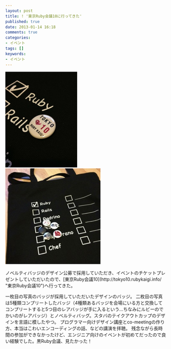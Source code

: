 ```yaml
---
layout: post
title: ! '東京Ruby会議10に行ってきた'
published: true
date: 2013-01-14 16:18
comments: true
categories:
- イベント
tags: []
keywords:
- イベント
---
```

<p>
<a href="http://camuro.org/wordpress/?attachment_id=429" rel="attachment wp-att-429"><img class="size-medium wp-image-429 alignleft" alt="badge" src="/images/2013/01/badge-225x300.jpg" width="225" /></a><a href="http://camuro.org/wordpress/?attachment_id=430" rel="attachment wp-att-430"><img class=" wp-image-430 alignleft" alt="badge&amp;bag" src="/images/2013/01/badgebag-298x300.jpg" width="298" /></a>
</p>
ノベルティバッジのデザイン公募で採用していただき、イベントのチケットプレゼントしていただいたので、[東京Ruby会議10](http://tokyo10.rubykaigi.info/ "東京Ruby会議10")へ行ってきた。

一枚目の写真のバッジが採用していただいたデザインのバッジ。
二枚目の写真は5種類コンプリートしたバッジ（4種類あるバッジを会場にいる方と交換してコンプリートすると5つ目のレアバッジが手に入るという…ちなみにルビーのでかいのがレアバッジ）とノベルティバッグ。スタバのテイクアウトカップのデザインを言語に模したやつ。
プログラマー向けデザイン講座とco-meetingの作り方、本当はこわいエンコーディングの話、などの講演を拝聴。
残念ながら長時間の参加ができなかったけど、エンジニア向けのイベントが初めてだったので良い経験でした。黒Ruby会議、見たかった！
